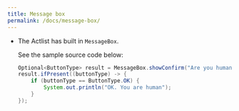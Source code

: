 ```yaml
---
title: Message box
permalink: /docs/message-box/
---
```


* The Actlist has built in `MessageBox`.

  See the sample source code below:
  ```java
  Optional<ButtonType> result = MessageBox.showConfirm("Are you human?");
  result.ifPresent((buttonType) -> {
      if (buttonType == ButtonType.OK) {
          System.out.println("OK. You are human");
      }
  });
  ```